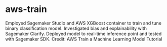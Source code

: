 # aws-train
Employed Sagemaker Studio and AWS XGBoost container to train and tune binary classification model. Investigated bias and explainability with Sagemaker Clarify. Deployed model to real-time inference point and tested with Sagemaker SDK.
Credit: AWS Train a Machine Learning Model Tutorial
